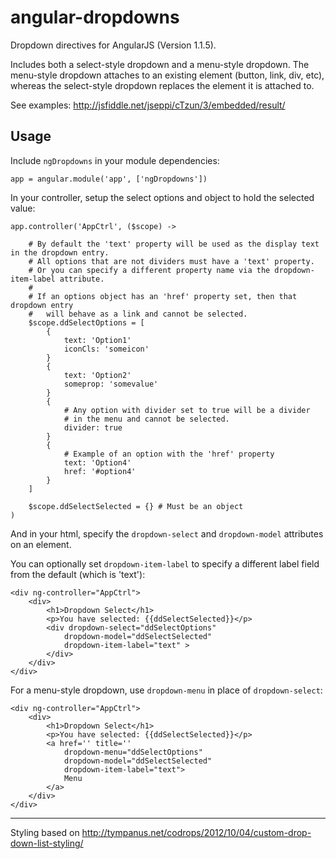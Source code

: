 angular-dropdowns
=================

Dropdown directives for AngularJS (Version 1.1.5).  

Includes both a select-style dropdown and a menu-style dropdown.  The menu-style dropdown attaches to an existing element (button, link, div, etc), whereas the select-style dropdown replaces the element it is attached to.

See examples: http://jsfiddle.net/jseppi/cTzun/3/embedded/result/

Usage
-----

Include `ngDropdowns` in your module dependencies:

    app = angular.module('app', ['ngDropdowns'])

In your controller, setup the select options and object to hold the selected value:

    app.controller('AppCtrl', ($scope) ->
      
        # By default the 'text' property will be used as the display text in the dropdown entry.
        # All options that are not dividers must have a 'text' property.
        # Or you can specify a different property name via the dropdown-item-label attribute.
        #
        # If an options object has an 'href' property set, then that dropdown entry
        #   will behave as a link and cannot be selected. 
        $scope.ddSelectOptions = [
            {
                text: 'Option1'
                iconCls: 'someicon'
            }
            {
                text: 'Option2'
                someprop: 'somevalue'
            }
            {
                # Any option with divider set to true will be a divider
                # in the menu and cannot be selected.
                divider: true 
            }  
            {
                # Example of an option with the 'href' property
                text: 'Option4'
                href: '#option4' 
            }                   
        ]  

        $scope.ddSelectSelected = {} # Must be an object
    )
    
And in your html, specify the `dropdown-select` and `dropdown-model` attributes on an element. 

You can optionally set `dropdown-item-label` to specify a different label field from the default (which is 'text'):

    <div ng-controller="AppCtrl">
        <div>
            <h1>Dropdown Select</h1>
            <p>You have selected: {{ddSelectSelected}}</p>
            <div dropdown-select="ddSelectOptions"
                dropdown-model="ddSelectSelected"
                dropdown-item-label="text" >
            </div>
        </div>
    </div>
    
For a menu-style dropdown, use `dropdown-menu` in place of `dropdown-select`:

    <div ng-controller="AppCtrl">
        <div>
            <h1>Dropdown Select</h1>
            <p>You have selected: {{ddSelectSelected}}</p>
            <a href='' title=''
                dropdown-menu="ddSelectOptions" 
                dropdown-model="ddSelectSelected"
                dropdown-item-label="text">
                Menu
            </a>
        </div>
    </div>
    
-------------

Styling based on http://tympanus.net/codrops/2012/10/04/custom-drop-down-list-styling/
